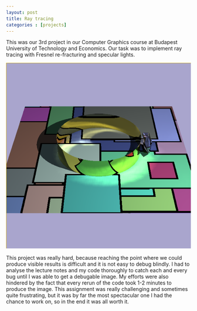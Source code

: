 ```yaml
---
layout: post
title: Ray tracing
categories : [projects]
---
```


This was our 3rd project in our Computer Graphics course at Budapest University of Technology and Economics. Our task was to implement ray tracing with Fresnel re-fracturing and specular lights.

![Image of a ray traced diamond ring](/images/raytracing.png)

This project was really hard, because reaching the point where we could produce visible results is difficult and it is not easy to debug blindly. I had to analyse the lecture notes and my code thoroughly to catch each and every bug until I was able to get a debugable image. My efforts were also hindered by the fact that every rerun of the code took 1-2 minutes to produce the image. This assignment was really challenging and sometimes quite frustrating, but it was by far the most spectacular one I had the chance to work on, so in the end it was all worth it.